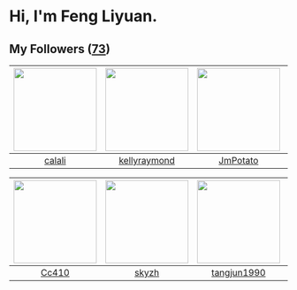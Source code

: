 # Hi, I'm Feng Liyuan.

## My Followers ([73](https://github.com/SunRunAway?tab=followers))

| <img src="https://avatars3.githubusercontent.com/u/15995588?v=4" width="150" height="150" /> | <img src="https://avatars2.githubusercontent.com/u/58126365?v=4" width="150" height="150" /> | <img src="https://avatars3.githubusercontent.com/u/1446531?v=4" width="150" height="150" /> | <img src="https://avatars2.githubusercontent.com/u/41809508?v=4" width="150" height="150" /> |
| :------------------------------------------------------------------------------------------: | :------------------------------------------------------------------------------------------: | :-----------------------------------------------------------------------------------------: | :------------------------------------------------------------------------------------------: |
|                              [calali](https://github.com/calali)                             |                        [kellyraymond](https://github.com/kellyraymond)                       |                           [JmPotato](https://github.com/JmPotato)                           |                         [Reminiscent](https://github.com/Reminiscent)                        |

| <img src="https://avatars1.githubusercontent.com/u/37112567?v=4" width="150" height="150" /> | <img src="https://avatars1.githubusercontent.com/u/4198311?v=4" width="150" height="150" /> | <img src="https://avatars0.githubusercontent.com/u/7368838?v=4" width="150" height="150" /> | <img src="https://avatars2.githubusercontent.com/u/41463486?v=4" width="150" height="150" /> |
| :------------------------------------------------------------------------------------------: | :-----------------------------------------------------------------------------------------: | :-----------------------------------------------------------------------------------------: | :------------------------------------------------------------------------------------------: |
|                               [Cc410](https://github.com/Cc410)                              |                              [skyzh](https://github.com/skyzh)                              |                        [tangjun1990](https://github.com/tangjun1990)                        |                             [zibralu](https://github.com/zibralu)                            |